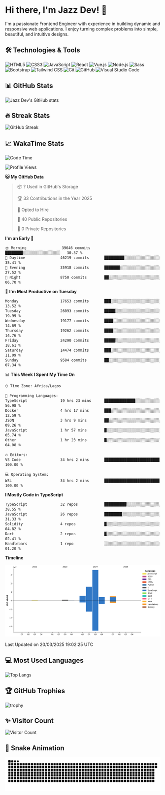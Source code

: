 # Hi there, I'm Jazz Dev! 👋

I'm a passionate Frontend Engineer with experience in building dynamic and responsive web applications. I enjoy turning complex problems into simple, beautiful, and intuitive designs.

## 🛠️ Technologies & Tools

![HTML5](https://img.shields.io/badge/-HTML5-E34F26?style=flat-square&logo=html5&logoColor=white)
![CSS3](https://img.shields.io/badge/-CSS3-1572B6?style=flat-square&logo=css3)
![JavaScript](https://img.shields.io/badge/-JavaScript-F7DF1E?style=flat-square&logo=javascript&logoColor=black)
![React](https://img.shields.io/badge/-React-61DAFB?style=flat-square&logo=react)
![Vue.js](https://img.shields.io/badge/-Vue.js-4FC08D?style=flat-square&logo=vue.js&logoColor=white)
![Node.js](https://img.shields.io/badge/-Node.js-339933?style=flat-square&logo=node.js&logoColor=white)
![Sass](https://img.shields.io/badge/-Sass-CC6699?style=flat-square&logo=sass&logoColor=white)
![Bootstrap](https://img.shields.io/badge/-Bootstrap-563D7C?style=flat-square&logo=bootstrap)
![Tailwind CSS](https://img.shields.io/badge/-Tailwind%20CSS-38B2AC?style=flat-square&logo=tailwind-css&logoColor=white)
![Git](https://img.shields.io/badge/-Git-F05032?style=flat-square&logo=git&logoColor=white)
![GitHub](https://img.shields.io/badge/-GitHub-181717?style=flat-square&logo=github)
![Visual Studio Code](https://img.shields.io/badge/-Visual%20Studio%20Code-007ACC?style=flat-square&logo=visual-studio-code)

## 📊 GitHub Stats

![Jazz Dev's GitHub stats](https://github-readme-stats.vercel.app/api?username=TheJazzDev&show_icons=true&theme=radical)

## 🔥 Streak Stats

![GitHub Streak](https://github-readme-streak-stats.herokuapp.com/?user=TheJazzDev&theme=radical)

## 📈 WakaTime Stats

<!--START_SECTION:waka-->
![Code Time](http://img.shields.io/badge/Code%20Time-2%2C895%20hrs%2035%20mins-blue)

![Profile Views](http://img.shields.io/badge/Profile%20Views-0-blue)

**🐱 My GitHub Data** 

> 📦 ? Used in GitHub's Storage 
 > 
> 🏆 33 Contributions in the Year 2025
 > 
> 💼 Opted to Hire
 > 
> 📜 40 Public Repositories 
 > 
> 🔑 0 Private Repositories 
 > 
**I'm an Early 🐤** 

```text
🌞 Morning                39646 commits       ████████░░░░░░░░░░░░░░░░░   30.37 % 
🌆 Daytime                46219 commits       █████████░░░░░░░░░░░░░░░░   35.41 % 
🌃 Evening                35918 commits       ███████░░░░░░░░░░░░░░░░░░   27.52 % 
🌙 Night                  8750 commits        ██░░░░░░░░░░░░░░░░░░░░░░░   06.70 % 
```
📅 **I'm Most Productive on Tuesday** 

```text
Monday                   17653 commits       ███░░░░░░░░░░░░░░░░░░░░░░   13.52 % 
Tuesday                  26093 commits       █████░░░░░░░░░░░░░░░░░░░░   19.99 % 
Wednesday                19177 commits       ████░░░░░░░░░░░░░░░░░░░░░   14.69 % 
Thursday                 19262 commits       ████░░░░░░░░░░░░░░░░░░░░░   14.76 % 
Friday                   24290 commits       █████░░░░░░░░░░░░░░░░░░░░   18.61 % 
Saturday                 14474 commits       ███░░░░░░░░░░░░░░░░░░░░░░   11.09 % 
Sunday                   9584 commits        ██░░░░░░░░░░░░░░░░░░░░░░░   07.34 % 
```


📊 **This Week I Spent My Time On** 

```text
🕑︎ Time Zone: Africa/Lagos

💬 Programming Languages: 
TypeScript               19 hrs 23 mins      ██████████████░░░░░░░░░░░   56.98 % 
Docker                   4 hrs 17 mins       ███░░░░░░░░░░░░░░░░░░░░░░   12.59 % 
JSON                     3 hrs 9 mins        ██░░░░░░░░░░░░░░░░░░░░░░░   09.26 % 
JavaScript               1 hr 57 mins        █░░░░░░░░░░░░░░░░░░░░░░░░   05.74 % 
Other                    1 hr 23 mins        █░░░░░░░░░░░░░░░░░░░░░░░░   04.08 % 

🔥 Editors: 
VS Code                  34 hrs 2 mins       █████████████████████████   100.00 % 

💻 Operating System: 
WSL                      34 hrs 2 mins       █████████████████████████   100.00 % 
```

**I Mostly Code in TypeScript** 

```text
TypeScript               32 repos            ██████████░░░░░░░░░░░░░░░   38.55 % 
JavaScript               26 repos            ████████░░░░░░░░░░░░░░░░░   31.33 % 
Solidity                 4 repos             █░░░░░░░░░░░░░░░░░░░░░░░░   04.82 % 
Dart                     2 repos             █░░░░░░░░░░░░░░░░░░░░░░░░   02.41 % 
Handlebars               1 repo              ░░░░░░░░░░░░░░░░░░░░░░░░░   01.20 % 
```



**Timeline**

![Lines of Code chart](https://raw.githubusercontent.com/TheJazzDev/TheJazzDev/main/assets/bar_graph.png)


 Last Updated on 20/03/2025 19:02:25 UTC
<!--END_SECTION:waka-->

## 💻 Most Used Languages

![Top Langs](https://github-readme-stats.vercel.app/api/top-langs/?username=TheJazzDev&layout=compact&theme=radical)

## 🏆 GitHub Trophies

![trophy](https://github-profile-trophy.vercel.app/?username=TheJazzDev&theme=radical)

## ✨ Visitor Count

![Visitor Count](https://komarev.com/ghpvc/?username=TheJazzDev&color=blue)

## 🐍 Snake Animation

![GitHub Snake Animation](https://github.com/TheJazzDev/TheJazzDev/blob/output/github-contribution-grid-snake.svg)
